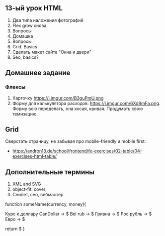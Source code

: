 ## 13-ый урок HTML

1. Два типа наложения фотографий
2. Flex grow снова
3. Вопросы
4. Домашка
5. Вопросы
6. Grid. Basics
7. Сделать макет сайта "Окна и двери"
8. Seo, basics?

## Домашнее задание

### Флексы

1. Карточку https://i.imgur.com/B3guPmU.png
2. Форму для калькулятора расходов. https://i.imgur.com/6Xd8mFa.png. Форму всю переделать, она косая, кривая. Продумать свою темизацию.

## Grid

Сверстать страницу, не забывая про mobile-friendly и mobile first:
- https://andron13.de/school/frontend/fe-exercises/02-table/04-exercises-html-table/


## Дополнительные термины

1. XML and SVG
2. object-fit: cover;
3. Снипет, сео, вебмастер.


function someName(currency, money){

Курс к доллару
CanDollar  -> $
Bel rub -> $
Гривна -> $
Рос рубль -> $
Евро -> $

return $
}









